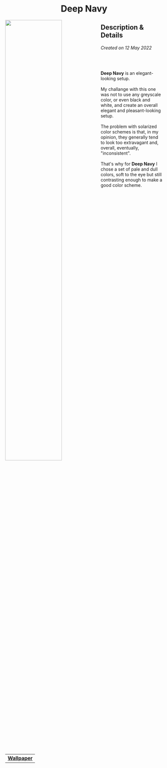 <h1 align="center"> Deep Navy </h1>
<img width="60%" align="left" src="https://user-images.githubusercontent.com/61376940/168603243-52ea0637-ca68-44e9-b12c-8ae4f20466e8.png">
<h2> Description & Details</h2>  
<h6><i>Created on 12 May 2022</i></h6><br>
<p> 
  <b>Deep Navy</b> is an elegant-looking setup.
  <br><br>
  My challange with this one was not to use any greyscale color, or even black and white, and create an overall elegant and pleasant-looking setup. 
  <br><br>
  The problem with solarized color schemes is that, in my opinion, they generally tend to look too extravagant and, overall, eventually, "inconsistent".
  <br><br>
  That's why for <b>Deep Navy</b> I chose a set of pale and dull colors, soft to the eye but still contrasting enough to make a good color scheme.
  <br><br>
  
  <table><tr><td>
        <a href="https://github.com/Haruno19/dotfiles/blob/main/Wallpapers/waves.png"> <b>Wallpaper</b> </a>
  </td></tr></table>
</p>
